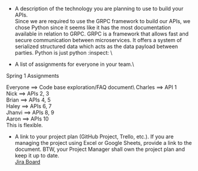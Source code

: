 - A description of the technology you are planning to use to build your APIs.\
Since we are required to use the GRPC framework to build our APIs, we chose Python since it seems like it has the most documentation available in relation to GRPC. GRPC is a framework that allows fast and secure communication between microservices. It offers a system of serialized structured data which acts as the data payload between parties. Python is just python :inspect: \


- A list of assignments for everyone in your team.\

Spring 1 Assignments

Everyone ==> Code base exploration/FAQ document\ 
Charles ==> API 1\
Nick ==> APIs 2, 3\
Brian ==> APIs 4, 5\
Haley ==> APIs 6, 7\
Jhanvi ==> APIs 8, 9\
Aaron ==> APIs 10\
This is flexible.

- A link to your project plan (GitHub Project, Trello, etc.). If you are managing the project using Excel or Google Sheets, provide a link to the document. BTW, your Project Manager shall own the project plan and keep it up to date.\
[Jira Board](osiris-function-library-core.atlassian.net/jira/software/projects/SCRUM/boards/1/backlog)